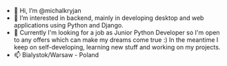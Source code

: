- 👋 Hi, I’m @michalkryjan
- 👀 I’m interested in backend, mainly in developing desktop and web applications using Python and Django.
- 🌱 Currently I'm looking for a job as Junior Python Developer so I'm open to any offers which can make my dreams come true :) In the meantime I keep on self-developing, learning new stuff and working on my projects.
- 📫 Bialystok/Warsaw - Poland

<!---
michalkryjan/michalkryjan is a ✨ special ✨ repository because its `README.md` (this file) appears on your GitHub profile.
You can click the Preview link to take a look at your changes.
--->
